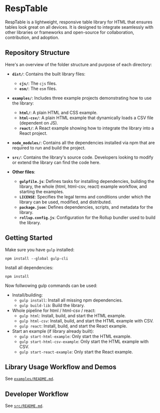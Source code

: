 # RespTable

RespTable is a lightweight, responsive table library for HTML that ensures tables look great on all devices. It is designed to integrate seamlessly with other libraries or frameworks and open-source for collaboration, contribution, and adoption.

## Repository Structure

Here's an overview of the folder structure and purpose of each directory:

- **`dist/`**: Contains the built library files:
  - **`cjs/`**: The `cjs` files.
  - **`esm/`**: The `esm` files.
- **`examples/`**: Includes three example projects demonstrating how to use the library:
  - **`html/`**: A plain HTML and CSS example.
  - **`html-csv/`**: A plain HTML example that dynamically loads a CSV file (dependent on JS).
  - **`react/`**: A React example showing how to integrate the library into a React project.
- **`node_modules/`**: Contains all the dependencies installed via npm that are required to run and build the project.
- **`src/`**: Contains the library's source code. Developers looking to modify or extend the library can find the code here.

- **Other files**:
  - **`gulpfile.js`**: Defines tasks for installing dependencies, building the library, the whole (html, html-csv, react) example workflow, and starting the examples.
  - **`LICENSE`**: Specifies the legal terms and conditions under which the library can be used, modified, and distributed.
  - **`package.json`**: Defines dependencies, scripts, and metadata for the library.
  - **`rollup.config.js`**: Configuration for the Rollup bundler used to build the library.

## Getting Started
Make sure you have `gulp` installed:

```
npm install --global gulp-cli
```

Install all dependencies:
```
npm install
```

Now follwowing gulp commands can be used:
- Install/building:
    - `gulp install`: Install all missing npm dependencies.
    - `gulp build-lib`: Build the library.
- Whole pipeline for html / html-csv / react:
    - `gulp html`: Install, build, and start the HTML example.
    - `gulp html-csv`: Install, build, and start the HTML example with CSV.
    - `gulp react`: Install, build, and start the React example.
- Start an example (if library already built):
    - `gulp start-html-example`: Only start the HTML example.
    - `gulp start-html-csv-example`: Only start the HTML example with CSV.
    - `gulp start-react-example`: Only start the React example.

## Library Usage Workflow and Demos
See [`examples/README.md`](https://github.com/milos-globocki/RespTable/blob/main/examples/README.md).


## Developer Workflow
See [`src/README.md`](https://github.com/milos-globocki/RespTable/blob/main/src/README.md).


